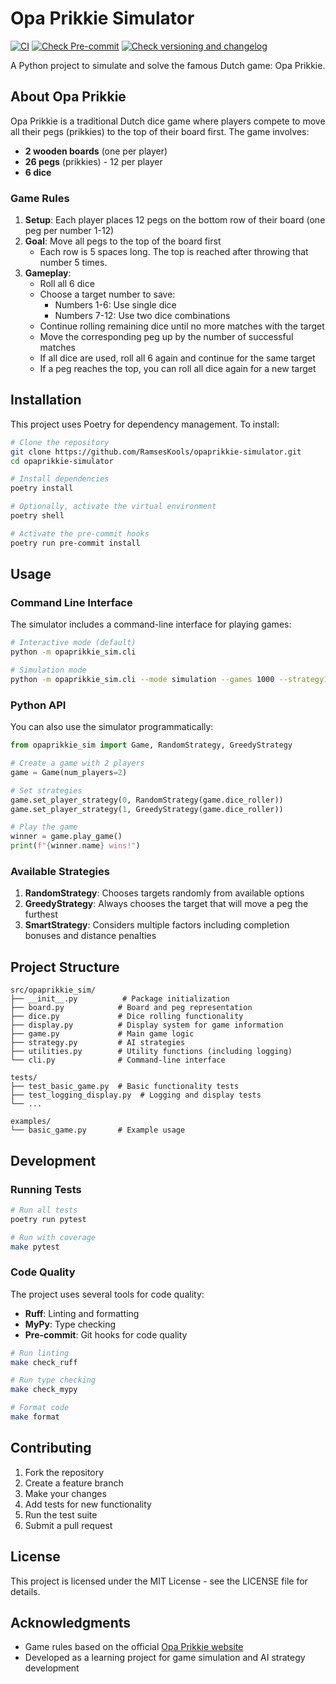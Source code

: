 # Opa Prikkie Simulator

[![CI](https://github.com/RamsesKools/opaprikkie-simulator/actions/workflows/ci.yml/badge.svg)](https://github.com/RamsesKools/opaprikkie-simulator/actions/workflows/ci.yml)
[![Check Pre-commit](https://github.com/RamsesKools/opaprikkie-simulator/actions/workflows/check-pre-commit.yml/badge.svg)](https://github.com/RamsesKools/opaprikkie-simulator/actions/workflows/check-pre-commit.yml)
[![Check versioning and changelog](https://github.com/RamsesKools/opaprikkie-simulator/actions/workflows/check-versioning.yml/badge.svg)](https://github.com/RamsesKools/opaprikkie-simulator/actions/workflows/check-versioning.yml)

A Python project to simulate and solve the famous Dutch game: Opa Prikkie.

## About Opa Prikkie

Opa Prikkie is a traditional Dutch dice game where players compete to move all their pegs (prikkies) to the top of their board first. The game involves:

- **2 wooden boards** (one per player)
- **26 pegs** (prikkies) - 12 per player
- **6 dice**

### Game Rules

1. **Setup**: Each player places 12 pegs on the bottom row of their board (one peg per number 1-12)
2. **Goal**: Move all pegs to the top of the board first
   - Each row is 5 spaces long. The top is reached after throwing that number 5 times.
3. **Gameplay**:
   - Roll all 6 dice
   - Choose a target number to save:
     - Numbers 1-6: Use single dice
     - Numbers 7-12: Use two dice combinations
   - Continue rolling remaining dice until no more matches with the target
   - Move the corresponding peg up by the number of successful matches
   - If all dice are used, roll all 6 again and continue for the same target
   - If a peg reaches the top, you can roll all dice again for a new target

## Installation

This project uses Poetry for dependency management. To install:

```bash
# Clone the repository
git clone https://github.com/RamsesKools/opaprikkie-simulator.git
cd opaprikkie-simulator

# Install dependencies
poetry install

# Optionally, activate the virtual environment
poetry shell

# Activate the pre-commit hooks
poetry run pre-commit install
```

## Usage

### Command Line Interface

The simulator includes a command-line interface for playing games:

```bash
# Interactive mode (default)
python -m opaprikkie_sim.cli

# Simulation mode
python -m opaprikkie_sim.cli --mode simulation --games 1000 --strategy1 greedy --strategy2 smart
```

### Python API

You can also use the simulator programmatically:

```python
from opaprikkie_sim import Game, RandomStrategy, GreedyStrategy

# Create a game with 2 players
game = Game(num_players=2)

# Set strategies
game.set_player_strategy(0, RandomStrategy(game.dice_roller))
game.set_player_strategy(1, GreedyStrategy(game.dice_roller))

# Play the game
winner = game.play_game()
print(f"{winner.name} wins!")
```

### Available Strategies

1. **RandomStrategy**: Chooses targets randomly from available options
2. **GreedyStrategy**: Always chooses the target that will move a peg the furthest
3. **SmartStrategy**: Considers multiple factors including completion bonuses and distance penalties

## Project Structure

```
src/opaprikkie_sim/
├── __init__.py          # Package initialization
├── board.py            # Board and peg representation
├── dice.py             # Dice rolling functionality
├── display.py          # Display system for game information
├── game.py             # Main game logic
├── strategy.py         # AI strategies
├── utilities.py        # Utility functions (including logging)
└── cli.py              # Command-line interface

tests/
├── test_basic_game.py  # Basic functionality tests
├── test_logging_display.py  # Logging and display tests
└── ...

examples/
└── basic_game.py       # Example usage
```

## Development

### Running Tests

```bash
# Run all tests
poetry run pytest

# Run with coverage
make pytest
```

### Code Quality

The project uses several tools for code quality:

- **Ruff**: Linting and formatting
- **MyPy**: Type checking
- **Pre-commit**: Git hooks for code quality

```bash
# Run linting
make check_ruff

# Run type checking
make check_mypy

# Format code
make format
```

## Contributing

1. Fork the repository
2. Create a feature branch
3. Make your changes
4. Add tests for new functionality
5. Run the test suite
6. Submit a pull request

## License

This project is licensed under the MIT License - see the LICENSE file for details.

## Acknowledgments

- Game rules based on the official [Opa Prikkie website](https://opaprikkie.nl/spelregels/)
- Developed as a learning project for game simulation and AI strategy development

